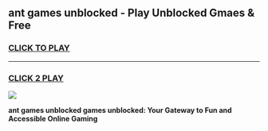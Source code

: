 
## ant games unblocked - Play Unblocked Gmaes & Free
<h3>
<a href="https://news.freeplayer.one?title=ant_games_unblocked&ref=16F">CLICK TO PLAY</a></h3>
<hr>

<h3>
<a href="https://news.freeplayer.one?title=ant_games_unblocked&ref=16F">CLICK 2 PLAY</a>
  
</h3>

<a href="https://news.freeplayer.one?title=ant_games_unblocked&ref=16F/"><img src="https://clearcache.store/games.png"></a>


**ant games unblocked games unblocked: Your Gateway to Fun and Accessible Online Gaming**
